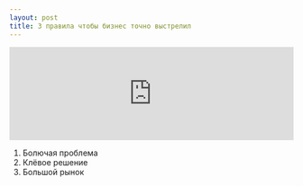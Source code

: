```yaml
---
layout: post
title: 3 правила чтобы бизнес точно выстрелил
---
```


<iframe width="100%" height="166" scrolling="no" frameborder="no" src="https://w.soundcloud.com/player/?url=https%3A//api.soundcloud.com/tracks/209446574&amp;color=ff5500&amp;auto_play=false&amp;hide_related=false&amp;show_comments=true&amp;show_user=true&amp;show_reposts=false"></iframe>

1. Болючая проблема
2. Клёвое решение
3. Большой рынок